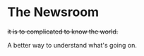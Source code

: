 # The Newsroom

~~it is to complicated to know the world.~~

A better way to understand what's going on.